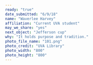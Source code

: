 ```yaml
---
ready: "true"
date_submitted: "6/9/18"
name: "Waverlee Harvey"
affiliation: "Current UVA student"
may_we_share: "yes"
next_object: "Jefferson cup"
why: "It holds purpose and tradition."
photo_file_name: "101.png"
photo_credit: "UVA Library"
photo_width: "800"
photo_height: "800"
---
```

